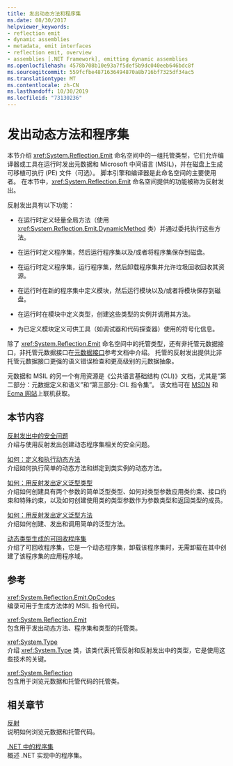 ```yaml
---
title: 发出动态方法和程序集
ms.date: 08/30/2017
helpviewer_keywords:
- reflection emit
- dynamic assemblies
- metadata, emit interfaces
- reflection emit, overview
- assemblies [.NET Framework], emitting dynamic assemblies
ms.openlocfilehash: 4578b708b10e93a7f5def5b9dc040eeb646bdc8f
ms.sourcegitcommit: 559fcfbe4871636494870a8b716bf7325df34ac5
ms.translationtype: MT
ms.contentlocale: zh-CN
ms.lasthandoff: 10/30/2019
ms.locfileid: "73130236"
---
```

# <a name="emitting-dynamic-methods-and-assemblies"></a>发出动态方法和程序集

本节介绍 <xref:System.Reflection.Emit> 命名空间中的一组托管类型，它们允许编译器或工具在运行时发出元数据和 Microsoft 中间语言 (MSIL)，并在磁盘上生成可移植可执行 (PE) 文件（可选）。 脚本引擎和编译器是此命名空间的主要使用者。 在本节中，<xref:System.Reflection.Emit> 命名空间提供的功能被称为反射发出。  
  
反射发出具有以下功能：  
  
- 在运行时定义轻量全局方法（使用 <xref:System.Reflection.Emit.DynamicMethod> 类）并通过委托执行这些方法。  
  
- 在运行时定义程序集，然后运行程序集以及/或者将程序集保存到磁盘。  
  
- 在运行时定义程序集，运行程序集，然后卸载程序集并允许垃圾回收回收其资源。  
  
- 在运行时在新的程序集中定义模块，然后运行模块以及/或者将模块保存到磁盘。  
  
- 在运行时在模块中定义类型，创建这些类型的实例并调用其方法。  
  
- 为已定义模块定义可供工具（如调试器和代码探查器）使用的符号化信息。  
  
除了 <xref:System.Reflection.Emit> 命名空间中的托管类型，还有非托管元数据接口，非托管元数据接口在[元数据接口](../unmanaged-api/metadata/metadata-interfaces.md)参考文档中介绍。 托管的反射发出提供比非托管元数据接口更强的语义错误检查和更高级别的元数据抽象。  
  
元数据和 MSIL 的另一个有用资源是《公共语言基础结构 (CLI)》文档，尤其是“第二部分：元数据定义和语义”和“第三部分: CIL 指令集”。 该文档可在 [MSDN](https://go.microsoft.com/fwlink/?LinkID=65555) 和 [Ecma 网站](https://go.microsoft.com/fwlink/?LinkId=116487)上联机获取。  
  
## <a name="in-this-section"></a>本节内容
  
[反射发出中的安全问题](security-issues-in-reflection-emit.md)  
介绍与使用反射发出创建动态程序集相关的安全问题。  

[如何：定义和执行动态方法](how-to-define-and-execute-dynamic-methods.md)   
介绍如何执行简单的动态方法和绑定到类实例的动态方法。

[如何：用反射发出定义泛型类型](how-to-define-a-generic-type-with-reflection-emit.md)   
介绍如何创建具有两个参数的简单泛型类型、如何对类型参数应用类约束、接口约束和特殊约束，以及如何创建使用类的类型参数作为参数类型和返回类型的成员。

[如何：用反射发出定义泛型方法](how-to-define-a-generic-method-with-reflection-emit.md)   
介绍如何创建、发出和调用简单的泛型方法。

[动态类型生成的可回收程序集](collectible-assemblies.md)   
介绍了可回收程序集，它是一个动态程序集，卸载该程序集时，无需卸载在其中创建了该程序集的应用程序域。
  
## <a name="reference"></a>参考  

<xref:System.Reflection.Emit.OpCodes>  
编录可用于生成方法体的 MSIL 指令代码。  
  
<xref:System.Reflection.Emit>  
包含用于发出动态方法、程序集和类型的托管类。  
  
<xref:System.Type>  
介绍 <xref:System.Type> 类，该类代表托管反射和反射发出中的类型，它是使用这些技术的关键。  
  
<xref:System.Reflection>  
包含用于浏览元数据和托管代码的托管类。  
  
## <a name="related-sections"></a>相关章节  

[反射](reflection.md)  
说明如何浏览元数据和托管代码。  
  
[.NET 中的程序集](../../standard/assembly/index.md)  
概述 .NET 实现中的程序集。

